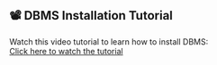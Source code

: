 ## 📽️ DBMS Installation Tutorial

Watch this video tutorial to learn how to install DBMS:  
[Click here to watch the tutorial](https://drive.google.com/file/d/1PpdYakFu-B5c40Ghx9DeR_8AmNShYei9/view?usp=sharing)
